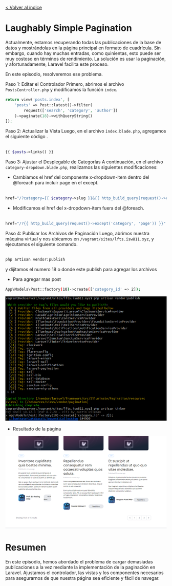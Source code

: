 [< Volver al índice](/docs/readme.md)

# Laughably Simple Pagination

Actualmente, estamos recuperando todas las publicaciones de la base de datos y mostrándolas en la página principal en formato de cuadrícula. Sin embargo, cuando hay muchas entradas, como quinientas, esto puede ser muy costoso en términos de rendimiento. La solución es usar la paginación, y afortunadamente, Laravel facilita este proceso.

En este episodio, resolveremos ese problema.

Paso 1: Editar el Controlador
Primero, abrimos el archivo `PostsController.php` y modificamos la función `index`.

```php
return view('posts.index', [
    'posts' => Post::latest()->filter(
        request(['search', 'category', 'author'])
    )->paginate(18)->withQueryString()
]);
```

Paso 2: Actualizar la Vista
Luego, en el archivo `index.blade.php`, agregamos el siguiente código .

```php

{{ $posts->links() }}

```

Paso 3: Ajustar el Desplegable de Categorías
A continuación, en el archivo `category-dropdown.blade.php`, realizamos las siguientes modificaciones:

- Cambiamos el href del componente x-dropdown-item dentro del @foreach para incluir page en el except.
```php

href="/?category={{ $category->slug }}&{{ http_build_query(request()->except('category', 'page')) }}"
```
- Modificamos el href del x-dropdown-item fuera del @foreach.

```php

href="/?{{ http_build_query(request()->except('category', 'page')) }}"
```

Paso 4: Publicar los Archivos de Paginación
Luego, abrimos nuestra máquina virtual y nos ubicamos en `/vagrant/sites/lfts.isw811.xyz`, y ejecutamos el siguiente comando.

```bash

php artisan vendor:publish


```

y dijitamos el numero 18 o donde este publish para agregar los archivos 


- Para agregar mas post

```bash
App\Models\Post::factory(10)->create(['category_id' => 2]);
```
 ![Vista ](images/bash.png)


 - Resultado de la página 

![Vista ](images/result.png)



# Resumen
En este episodio, hemos abordado el problema de cargar demasiadas publicaciones a la vez mediante la implementación de la paginación en Laravel. Ajustamos el controlador, las vistas y los componentes necesarios para asegurarnos de que nuestra página sea eficiente y fácil de navegar.